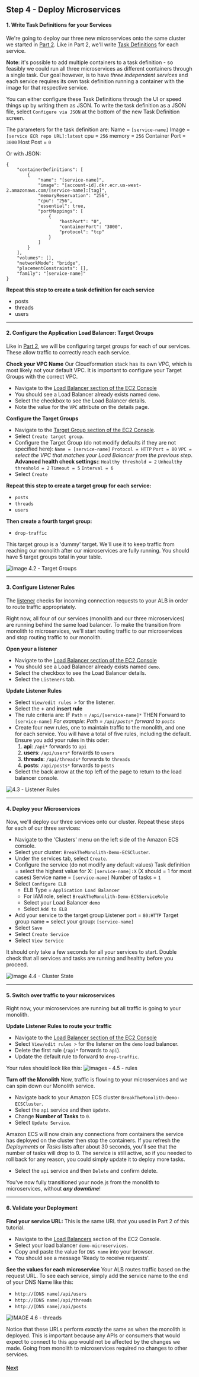 ## Step 4 - Deploy Microservices

#### 1. Write Task Definitions for your Services
We're going to deploy our three new microservices onto the same cluster we started in [Part 2](/getting-started/container-microservices-tutorial/step-two/). Like in Part 2, we'll write [Task Definitions](http://docs.aws.amazon.com/AmazonECS/latest/developerguide/task_definitions.html) for each service.

**Note**: it's possible to add multiple containers to a task definition - so feasibly we could run all three microservices as different containers through a single task. Our goal however, is to have _three independent services_ and each service requires its own task definition running a container with the image for that respective service.

You can either configure these Task Definitions through the UI or speed things up by writing them as JSON. To write the task definition as a JSON file, select `Configure via JSON` at the bottom of the new Task Definition screen.

The parameters for the task definition are:
Name = `[service-name]`
Image = `[service ECR repo URL]:latest`
cpu = `256`
memory = `256`
Container Port =  `3000`
Host Post = `0`

Or with JSON:
```
{
    "containerDefinitions": [
        {
            "name": "[service-name]",
            "image": "[account-id].dkr.ecr.us-west-2.amazonaws.com/[service-name]:[tag]",
            "memoryReservation": "256",
            "cpu": "256",
            "essential": true,
            "portMappings": [
                {
                    "hostPort": "0",
                    "containerPort": "3000",
                    "protocol": "tcp"
                }
            ]
        }
    ],
    "volumes": [],
    "networkMode": "bridge",
    "placementConstraints": [],
    "family": "[service-name]"
}
```
**Repeat this step to create a task definition for each service**
* posts
* threads
* users

---
#### 2. Configure the Application Load Balancer: Target Groups
Like in [Part 2](/getting-started/container-microservices-tutorial/step-two/), we will be configuring target groups for each of our services. These allow traffic to correctly reach each service.

**Check your VPC Name**
Our Cloudformation stack has its own VPC, which is most likely not your default VPC. It is important to configure your Target Groups with the correct VPC.
* Navigate to the [Load Balancer section of the EC2 Console](https://console.aws.amazon.com/ec2/v2/home?#LoadBalancers:)
* You should see a Load Balancer already exists named `demo`.
* Select the checkbox to see the Load Balancer details.
* Note the value for the `VPC` attribute on the details page.

**Configure the Target Groups**
* Navigate to the [Target Group section of the EC2 Console](https://console.aws.amazon.com/ec2/v2/home?#TargetGroups:).
* Select `Create target group`.
* Configure the Target Group (do not modify defaults if they are not specified here):
`Name = [service-name]`
`Protocol = HTTP`
`Port = 80`
`VPC =` _select the VPC that matches your Load Balancer from the previous step_.
**Advanced health check settings:**:
`Healthy threshold = 2`
`Unhealthy threshold = 2`
`Timeout = 5`
`Interval = 6`
* Select `Create`

**Repeat this step to create a target group for each service:**
* `posts`
* `threads`
* `users`

**Then create a fourth target group:**
* `drop-traffic`

This target group is a 'dummy' target. We'll use it to keep traffic from reaching our monolith after our microservices are fully running. You should have 5 target groups total in your table.

![image 4.2 - Target Groups](images/4.2-targets.png)

---
#### 3. Configure Listener Rules
The [listener](http://docs.aws.amazon.com/elasticloadbalancing/latest/application/load-balancer-listeners.html) checks for incoming connection requests to your ALB in order to route traffic appropriately.

Right now, all four of our services (monolith and our three microservices) are running behind the same load balancer. To make the transition from monolith to microservices, we'll start routing traffic to our microservices and stop routing traffic to our monolith.

**Open your a listener**
* Navigate to the [Load Balancer section of the EC2 Console](https://console.aws.amazon.com/ec2/v2/home?#LoadBalancers:)
* You should see a Load Balancer already exists named `demo`.
* Select the checkbox to see the Load Balancer details.
* Select the `Listeners` tab.

**Update Listener Rules**
* Select `View/edit rules >` for the listener.
* Select the **+** and **insert rule**
* The rule criteria are:
IF `Path` = `/api/[service-name]*`
THEN Forward to `[service-name]`
_For example: Path = `/api/posts*` forward to `posts`_
* Create four new rules, one to maintain traffic to the monolith, and one for each service. You will have a total of five rules, including the default. Ensure you add your rules in this oder:
  1. **api**: `/api*` forwards to `api`
  2. **users**: `/api/users*` forwards to `users`
  3. **threads**: `/api/threads*` forwards to `threads`
  4. **posts**: `/api/posts*` forwards to `posts`
* Select the back arrow at the top left of the page to return to the load balancer console.

![4.3 - Listener Rules](images/4.3-rules.png)

---
#### 4. Deploy your Microservices
Now, we'll deploy our three services onto our cluster. Repeat these steps for each of our three services:

* Navigate to the 'Clusters' menu on the left side of the Amazon ECS console.
* Select your cluster: `BreakTheMonolith-Demo-ECSCluster`.
* Under the services tab, select `Create`.
* Configure the service (do not modify any default values)
Task definition = select the highest value for X: `[service-name]:X` (X should = 1 for most cases)
Service name = `[service-name]`
Number of tasks = `1`
* Select `Configure ELB`
  * ELB Type = `Application Load Balancer`
  * For IAM role, select `BreakTheMonolith-Demo-ECSServiceRole`
  * Select your Load Balancer `demo`
  * Select `Add to ELB`
* Add your service to the target group
Listener port = `80:HTTP`
Target group name = select your group: `[service-name]`
* Select `Save`
* Select `Create Service`
* Select `View Service`

It should only take a few seconds for all your services to start. Double check that all services and tasks are running and healthy before you proceed.

![image 4.4 - Cluster State](images/4.4-cluster.png)

---
#### 5. Switch over traffic to your microservices
Right now, your microservices are running but all traffic is going to your monolith.

**Update Listener Rules to route your traffic**
* Navigate to the [Load Balancer section of the EC2 Console](https://console.aws.amazon.com/ec2/v2/home?#LoadBalancers:)
* Select `View/edit rules >` for the listener on the `demo` load balancer.
* Delete the first rule (`/api*` forwards to `api`).
* Update the default rule to forward to `drop-traffic`.

Your rules should look like this:
![images - 4.5 - rules](images/4.5-rules.png)

**Turn off the Monolith**
Now, traffic is flowing to your microservices and we can spin down our Monolith service.
* Navigate back to your Amazon ECS cluster `BreakTheMonolith-Demo-ECSCluster`.
* Select the `api` service and then `Update`.
* Change **Number of Tasks** to `0`.
* Select `Update Service`.

Amazon ECS will now drain any connections from containers the service has deployed on the cluster then stop the containers. If you refresh the _Deployments_ or _Tasks_ lists after about 30 seconds, you'll see that the number of tasks will drop to 0. The service is still active, so if you needed to roll back for any reason, you could simply update it to deploy more tasks.

* Select the `api` service and then `Delete` and confirm delete.

You've now fully transitioned your node.js from the monolith to microservices, without _**any downtime**_!

---
#### 6. Validate your Deployment

**Find your service URL:**
This is the same URL that you used in Part 2 of this tutorial.
* Navigate to the [Load Balancers](https://console.aws.amazon.com/ec2/v2/home?#LoadBalancers:) section of the EC2 Console.
* Select your load balancer `demo-microservices`.
* Copy and paste the value for `DNS name` into your browser.
* You should see a message 'Ready to receive requests'.

**See the values for each microservice**
Your ALB routes traffic based on the request URL. To see each service, simply add the service name to the end of your DNS Name like this:
* `http://[DNS name]/api/users`
* `http://[DNS name]/api/threads`
* `http://[DNS name]/api/posts`

![IMAGE 4.6 - threads](images/4.6-threads.png)

Notice that these URLs perform _exactly_ the same as when the monolith is deployed. This is important because any APIs or consumers that would expect to connect to this app would not be affected by the changes we made. Going from monolith to microservices required no changes to other services.

#### [Next](/Step-5.md)
